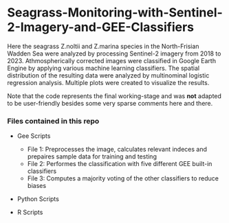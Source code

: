 # Seagrass-Monitoring-with-Sentinel-2-Imagery-and-GEE-Classifiers
Here the seagrass Z.noltii and Z.marina species in the North-Frisian Wadden Sea were analyzed by processing Sentinel-2 imagery from 2018 to 2023. 
Athmospherically corrected images were classified in Google Earth Engine by applying various machine learning classifiers. 
The spatial distribution of the resulting data were analyzed by multinominal logistic regression analysis. 
Multiple plots were created to visualize the results.

Note that the code represents the final working-stage and was **not** adapted to be user-friendly besides some very sparse comments here and there.

### Files contained in this repo

* Gee Scripts
  * File 1: Preprocesses the image, calculates relevant indeces and prepaires sample data for training and testing
  * File 2: Performes the classification with five different GEE built-in classifiers
  * File 3: Computes a majority voting of the other classifiers to reduce biases

* Python Scripts

* R Scripts
